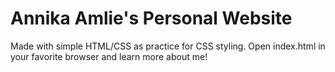 # Annika Amlie's Personal Website
Made with simple HTML/CSS as practice for CSS styling. Open index.html in your favorite browser and learn more about me!
